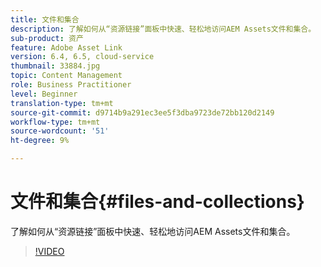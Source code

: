 ```yaml
---
title: 文件和集合
description: 了解如何从“资源链接”面板中快速、轻松地访问AEM Assets文件和集合。
sub-product: 资产
feature: Adobe Asset Link
version: 6.4, 6.5, cloud-service
thumbnail: 33884.jpg
topic: Content Management
role: Business Practitioner
level: Beginner
translation-type: tm+mt
source-git-commit: d9714b9a291ec3ee5f3dba9723de72bb120d2149
workflow-type: tm+mt
source-wordcount: '51'
ht-degree: 9%

---
```



# 文件和集合{#files-and-collections}

了解如何从“资源链接”面板中快速、轻松地访问AEM Assets文件和集合。

>[!VIDEO](https://video.tv.adobe.com/v/33884/?quality=12)